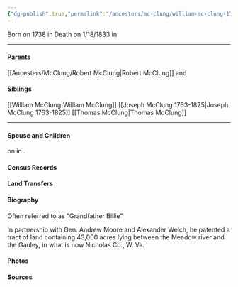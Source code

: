 ```yaml
---
{"dg-publish":true,"permalink":"/ancesters/mc-clung/william-mc-clung-1738-1833/","tags":["William-McClung"]}
---
```


Born on  1738 in <!-- link to place -->
Death on 1/18/1833 in <!-- link to place -->

---
#### Parents

[[Ancesters/McClung/Robert McClung\|Robert McClung]] and <!-- Link to mother-->
#### Siblings
[[William McClung\|William McClung]]
[[Joseph McClung 1763-1825\|Joseph McClung 1763-1825]]
[[Thomas McClung\|Thomas McClung]]

---
#### Spouse and Children
<!-- Link to spouse --> on <!-- link to date --> in <!-- link to place -->.


#### Census Records

#### Land Transfers

#### Biography
Often referred to as "Grandfather Billie"

In partnership with Gen. Andrew Moore and Alexander
Welch, he patented a tract of land containing 43,000 acres
lying between the Meadow river and the Gauley, in what is
now Nicholas Co., W. Va.
#### Photos

#### Sources

